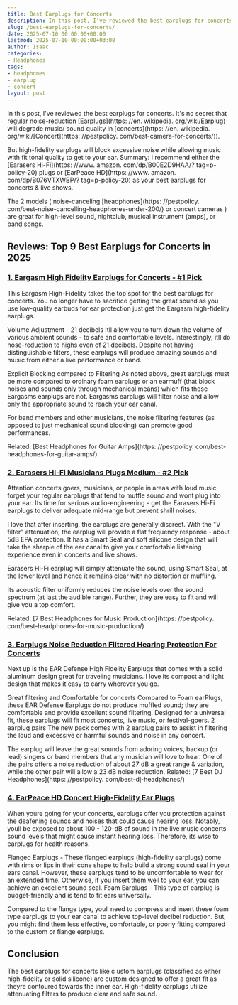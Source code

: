 ```yaml
---
title: Best Earplugs for Concerts
description: In this post, I've reviewed the best earplugs for concerts. It's no secret that regular noise-reduction Earplugs will degrade music sound quality in concerts...
slug: /best-earplugs-for-concerts/
date: 2025-07-10 00:00:00+00:00
lastmod: 2025-07-10 00:00:00+03:00
author: Isaac
categories:
- Headphones
tags:
- headphones
- earplug
- concert
layout: post
---
```


In this post, I've reviewed the best earplugs for concerts. It's no secret that regular noise-reduction [Earplugs](https: //en. wikipedia. org/wiki/Earplug) will degrade music/ sound quality in [concerts](https: //en. wikipedia. org/wiki/[Concert](https: //pestpolicy. com/best-camera-for-concerts/)).

But high-fidelity earplugs will block excessive noise while allowing music with fit tonal quality to get to your ear. Summary: I recommend either the [Earasers Hi-Fi](https: //www. amazon. com/dp/B00E2D9HAA/? tag=p-policy-20) plugs or [EarPeace HD](https: //www. amazon. com/dp/B076VTXWBP/? tag=p-policy-20) as your best earplugs for concerts & live shows.

The 2 models ( noise-canceling [headphones](https: //pestpolicy. com/best-noise-cancelling-headphones-under-200/) or concert cameras ) are great for high-level sound, nightclub, musical instrument (amps), or band songs.

##  Reviews: Top 9 Best Earplugs for Concerts in 2025

###  [1. Eargasm High Fidelity Earplugs for Concerts - #1 Pick](https://www.amazon.com/dp/B019M576XW/?tag=p-policy-20)

This Eargasm High-Fidelity takes the top spot for the best earplugs for concerts. You no longer have to sacrifice getting the great sound as you use low-quality earbuds for ear protection just get the Eargasm high-fidelity earplugs.

Volume Adjustment - 21 decibels Itll allow you to turn down the volume of various ambient sounds - to safe and comfortable levels. Interestingly, itll do nose-reduction to highs even of 21 decibels. Despite not having distinguishable filters, these earplugs will produce amazing sounds and music from either a live performance or band.

Explicit Blocking compared to Filtering As noted above, great earplugs must be more compared to ordinary foam earplugs or an earmuff (that block noises and sounds only through mechanical means) which fits these Eargasms earplugs are not. Eargasms earplugs will filter noise and allow only the appropriate sound to reach your ear canal.

For band members and other musicians, the noise filtering features (as opposed to just mechanical sound blocking) can promote good performances.

Related: [Best Headphones for Guitar Amps](https: //pestpolicy. com/best-headphones-for-guitar-amps/)

###  [2. Earasers Hi-Fi Musicians Plugs Medium - #2 Pick](https://www.amazon.com/dp/B00E2D9HAA/?tag=p-policy-20)

Attention concerts goers, musicians, or people in areas with loud music forget your regular earplugs that tend to muffle sound and wont plug into your ear. Its time for serious audio-engineering - get the Earasers Hi-Fi earplugs to deliver adequate mid-range but prevent shrill noises.

I love that after inserting, the earplugs are generally discreet. With the "V filter" attenuation, the earplug will provide a flat frequency response - about 5dB EPA protection. It has a Smart Seal and soft silicone design that will take the sharpie of the ear canal to give your comfortable listening experience even in concerts and live shows.

Earasers Hi-Fi earplug will simply attenuate the sound, using Smart Seal, at the lower level and hence it remains clear with no distortion or muffling.

Its acoustic filter uniformly reduces the noise levels over the sound spectrum (at last the audible range). Further, they are easy to fit and will give you a top comfort.

Related: [7 Best Headphones for Music Production](https: //pestpolicy. com/best-headphones-for-music-production/)

###  [3. Earplugs Noise Reduction Filtered Hearing Protection For Concerts](https://www.amazon.com/dp/B013H8FUVA/?tag=p-policy-20)

Next up is the EAR Defense High Fidelity Earplugs that comes with a solid aluminum design great for traveling musicians. I love its compact and light design that makes it easy to carry wherever you go.

Great filtering and Comfortable for concerts Compared to Foam earPlugs, these EAR Defense Earplugs do not produce muffled sound; they are comfortable and provide excellent sound filtering. Designed for a universal fit, these earplugs will fit most concerts, live music, or festival-goers. 2 earplug pairs The new pack comes with 2 earplug pairs to assist in filtering the loud and excessive or harmful sounds and noise in any concert.

The earplug will leave the great sounds from adoring voices, backup (or lead) singers or band members that any musician will love to hear. One of the pairs offers a noise reduction of about 27 dB a great range & variation, while the other pair will allow a 23 dB noise reduction. Related: [7 Best DJ Headphones](https: //pestpolicy. com/best-dj-headphones/)

###  [4. EarPeace HD Concert High-Fidelity Ear Plugs](https://www.amazon.com/dp/B076VVP6CX/?tag=p-policy-20)

When youre going for your concerts, earplugs offer you protection against the deafening sounds and noises that could cause hearing loss. Notably, youll be exposed to about 100 - 120-dB of sound in the live music concerts sound levels that might cause instant hearing loss. Therefore, its wise to earplugs for health reasons.

Flanged Earplugs - These flanged earplugs (high-fidelity earplugs) come with rims or lips in their cone shape to help build a strong sound seal in your ears canal. However, these earplugs tend to be uncomfortable to wear for an extended time. Otherwise, if you insert them well to your ear, you can achieve an excellent sound seal. Foam Earplugs - This type of earplug is budget-friendly and is tend to fit ears universally.

Compared to the flange type, youll need to compress and insert these foam type earplugs to your ear canal to achieve top-level decibel reduction. But, you might find them less effective, comfortable, or poorly fitting compared to the custom or flange earplugs.

##  Conclusion

The best earplugs for concerts like c ustom earplugs (classified as either high-fidelity or solid silicone) are custom designed to offer a great fit as theyre contoured towards the inner ear. High-fidelity earplugs utilize attenuating filters to produce clear and safe sound.
